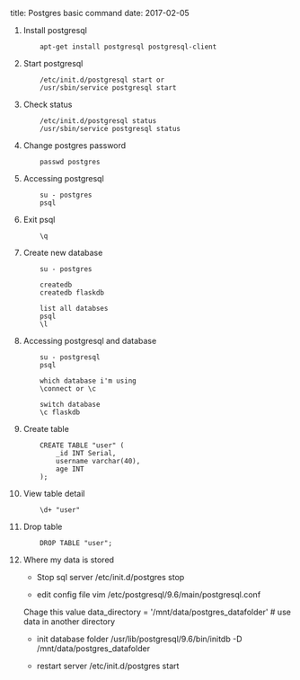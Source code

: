 title: Postgres basic command 
date: 2017-02-05


1. Install postgresql

	```
		apt-get install postgresql postgresql-client
	```

2. Start postgresql

	```
		/etc/init.d/postgresql start or
		/usr/sbin/service postgresql start
	```

3. Check status

	```
		/etc/init.d/postgresql status
		/usr/sbin/service postgresql status
	```

4. Change postgres password

	```
		passwd postgres
	```

5. Accessing postgresql 

	```
		su - postgres
		psql
	```

6. Exit psql

	```
		\q
	```

7. Create new database

	```
		su - postgres

		createdb
		createdb flaskdb

		list all databses
		psql
		\l		
	```

8. Accessing postgresql and database

	```
		su - postgresql
		psql
	```

	```
		which database i'm using
		\connect or \c
	```

	```
		switch database
		\c flaskdb
	```

9. Create table 

	```
		CREATE TABLE "user" ( 
			_id INT Serial,
			username varchar(40),
			age INT
		);
	```

10. View table detail

	```
		\d+ "user"
	```

11. Drop table

	``` 
		DROP TABLE "user";
	```

12. Where my data is stored

	- Stop sql server
	/etc/init.d/postgres stop
	
	- edit config file
	vim /etc/postgresql/9.6/main/postgresql.conf

	Chage this value
	data_directory = '/mnt/data/postgres_datafolder'		# use data in another directory

	- init database folder
	/usr/lib/postgresql/9.6/bin/initdb -D /mnt/data/postgres_datafolder

	- restart server
	/etc/init.d/postgres start
